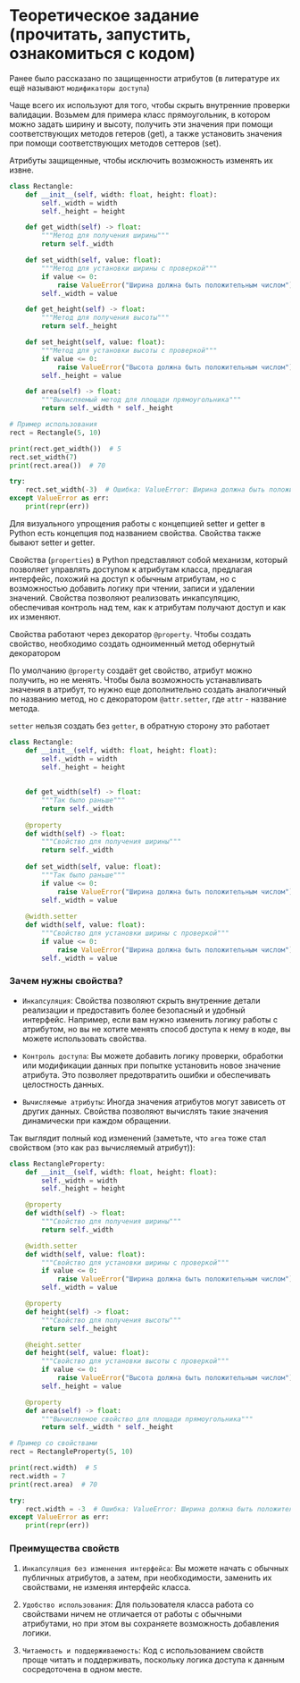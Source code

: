 # Теоретическое задание (прочитать, запустить, ознакомиться с кодом)

Ранее было рассказано по защищенности атрибутов (в литературе их ещё называют `модификаторы доступа`)

Чаще всего их используют для того, чтобы скрыть внутренние проверки валидации. Возьмем для примера класс прямоугольник,
в котором можно задать ширину и высоту, получить эти значения при помощи соответствующих методов гетеров (get), а также
установить значения при помощи соответствующих методов сеттеров (set).

Атрибуты защищенные, чтобы исключить возможность изменять их извне.  

```python
class Rectangle:
    def __init__(self, width: float, height: float):
        self._width = width
        self._height = height

    def get_width(self) -> float:
        """Метод для получения ширины"""
        return self._width

    def set_width(self, value: float):
        """Метод для установки ширины с проверкой"""
        if value <= 0:
            raise ValueError("Ширина должна быть положительным числом")
        self._width = value

    def get_height(self) -> float:
        """Метод для получения высоты"""
        return self._height

    def set_height(self, value: float):
        """Метод для установки высоты с проверкой"""
        if value <= 0:
            raise ValueError("Высота должна быть положительным числом")
        self._height = value

    def area(self) -> float:
        """Вычисляемый метод для площади прямоугольника"""
        return self._width * self._height

# Пример использования
rect = Rectangle(5, 10)

print(rect.get_width())  # 5
rect.set_width(7)
print(rect.area())  # 70

try:
    rect.set_width(-3)  # Ошибка: ValueError: Ширина должна быть положительным числом
except ValueError as err:
    print(repr(err))
```

Для визуального упрощения работы с концепцией setter и getter в Python есть концепция под названием свойства. Свойства также
бывают setter и getter.

Свойства (`properties`) в Python представляют собой механизм, который позволяет управлять доступом к атрибутам класса, предлагая интерфейс, 
похожий на доступ к обычным атрибутам, но с возможностью добавить логику при чтении, записи и удалении значений. 
Свойства позволяют реализовать инкапсуляцию, обеспечивая контроль над тем, как к атрибутам получают доступ и как их изменяют.

Свойства работают через декоратор `@property`. Чтобы создать свойство, необходимо создать одноименный метод обернутый декоратором

По умолчанию `@property` создаёт get свойство, атрибут можно получить, но не менять. Чтобы была возможность устанавливать значения
в атрибут, то нужно еще дополнительно создать аналогичный по названию метод, но с декоратором `@attr.setter`, где `attr` - название метода.

`setter` нельзя создать без `getter`, в обратную сторону это работает

```python
class Rectangle:
    def __init__(self, width: float, height: float):
        self._width = width
        self._height = height
    
        
    def get_width(self) -> float:
        """Так было раньше"""
        return self._width    
        
    @property
    def width(self) -> float:
        """Свойство для получения ширины"""
        return self._width
    
    def set_width(self, value: float):
        """Так было раньше"""
        if value <= 0:
            raise ValueError("Ширина должна быть положительным числом")
        self._width = value
    
    @width.setter
    def width(self, value: float):
        """Свойство для установки ширины с проверкой"""
        if value <= 0:
            raise ValueError("Ширина должна быть положительным числом")
        self._width = value
```


### Зачем нужны свойства?

* `Инкапсуляция`: Свойства позволяют скрыть внутренние детали реализации и предоставить более безопасный и удобный интерфейс. Например, если вам нужно изменить логику работы с атрибутом, но вы не хотите менять способ доступа к нему в коде, вы можете использовать свойства.

* `Контроль доступа`: Вы можете добавить логику проверки, обработки или модификации данных при попытке установить новое значение атрибута. Это позволяет предотвратить ошибки и обеспечивать целостность данных.

* `Вычисляемые атрибуты`: Иногда значения атрибутов могут зависеть от других данных. Свойства позволяют вычислять такие значения динамически при каждом обращении.


Так выглядит полный код изменений (заметьте, что `area` тоже стал свойством (это как раз вычисляемый атрибут)):

```python
class RectangleProperty:
    def __init__(self, width: float, height: float):
        self._width = width
        self._height = height

    @property
    def width(self) -> float:
        """Свойство для получения ширины"""
        return self._width

    @width.setter
    def width(self, value: float):
        """Свойство для установки ширины с проверкой"""
        if value <= 0:
            raise ValueError("Ширина должна быть положительным числом")
        self._width = value

    @property
    def height(self) -> float:
        """Свойство для получения высоты"""
        return self._height

    @height.setter
    def height(self, value: float):
        """Свойство для установки высоты с проверкой"""
        if value <= 0:
            raise ValueError("Высота должна быть положительным числом")
        self._height = value

    @property
    def area(self) -> float:
        """Вычисляемое свойство для площади прямоугольника"""
        return self._width * self._height

# Пример со свойствами
rect = RectangleProperty(5, 10)

print(rect.width)  # 5
rect.width = 7
print(rect.area)  # 70

try:
    rect.width = -3  # Ошибка: ValueError: Ширина должна быть положительным числом
except ValueError as err:
    print(repr(err))
```

### Преимущества свойств

1. `Инкапсуляция без изменения интерфейса`: Вы можете начать с обычных публичных атрибутов, а затем, при необходимости, заменить их свойствами, не изменяя интерфейс класса.

2. `Удобство использования`: Для пользователя класса работа со свойствами ничем не отличается от работы с обычными атрибутами, но при этом вы сохраняете возможность добавления логики.

3. `Читаемость и поддерживаемость`: Код с использованием свойств проще читать и поддерживать, поскольку логика доступа к данным сосредоточена в одном месте.
